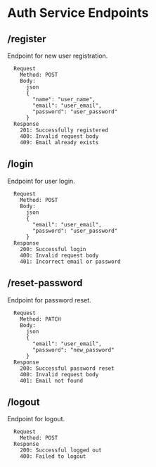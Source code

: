 # Auth Service Endpoints

## /register
  Endpoint for new user registration.

```
  Request
    Method: POST
    Body:
      json
      {
        "name": "user_name",
        "email": "user_email",
        "password": "user_password"
      }
  Response
    201: Successfully registered
    400: Invalid request body
    409: Email already exists
```

## /login
  Endpoint for user login.

```
  Request
    Method: POST
    Body:
      json
      {
        "email": "user_email",
        "password": "user_password"
      }
  Response
    200: Successful login
    400: Invalid request body
    401: Incorrect email or password
```

## /reset-password
  Endpoint for password reset.

```
  Request
    Method: PATCH
    Body:
      json
      {
        "email": "user_email",
        "password": "new_password"
      }
  Response
    200: Successful password reset
    400: Invalid request body
    401: Email not found
```

## /logout
  Endpoint for logout.

```
  Request
    Method: POST
  Response
    200: Successful logged out
    400: Failed to logout
```
